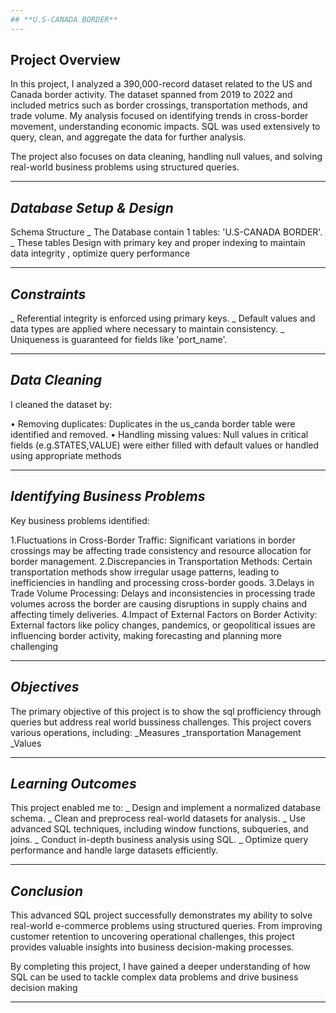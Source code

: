 ```yaml
---
## **U.S-CANADA BORDER**
---
```


## **Project Overview**

In this project, I analyzed a 390,000-record dataset related to the US and Canada border activity. The dataset spanned from 2019 to 2022 and included metrics such as border crossings, transportation methods, and trade volume. My analysis focused on identifying trends in cross-border movement, understanding economic impacts. SQL was used extensively to query, clean, and aggregate the data for further analysis.

The project also focuses on data cleaning, handling null values, and solving real-world business problems using structured queries.

---

## ***Database Setup & Design***

Schema Structure
_ The Database contain 1 tables: 'U.S-CANADA BORDER'. 
_ These tables Design with primary key and proper indexing to maintain data integrity , optimize query performance

---

## ***Constraints***
_ Referential integrity is enforced using primary keys. 
_ Default values and data types are applied where necessary to maintain consistency. 
_ Uniqueness is guaranteed for fields like 'port_name'.

---

## ***Data Cleaning***
I cleaned the dataset by:

• Removing duplicates: Duplicates in the us_canda border table were identified and removed. 
• Handling missing values: Null values in critical fields (e.g.STATES,VALUE) were either filled with default values or handled using appropriate methods


---

## ***Identifying Business Problems***
Key business problems identified:

1.Fluctuations in Cross-Border Traffic: Significant variations in border crossings may be affecting trade consistency and resource allocation for border management.
2.Discrepancies in Transportation Methods: Certain transportation methods show irregular usage patterns, leading to inefficiencies in handling and processing cross-border goods.
3.Delays in Trade Volume Processing: Delays and inconsistencies in processing trade volumes across the border are causing disruptions in supply chains and affecting timely deliveries.
4.Impact of External Factors on Border Activity: External factors like policy changes, pandemics, or geopolitical issues are influencing border activity, making forecasting and planning more challenging

---

## ***Objectives***
The primary objective of this project is to show the sql profficiency through queries but address real world bussiness challenges. This project covers various operations, 
including: 
_Measures
_transportation Management
_Values

---

## ***Learning Outcomes***
This project enabled me to: 
_ Design and implement a normalized database schema.
_ Clean and preprocess real-world datasets for analysis. 
_ Use advanced SQL techniques, including window functions, subqueries, and joins. 
_ Conduct in-depth business analysis using SQL.
_ Optimize query performance and handle large datasets efficiently.

---

## ***Conclusion***
This advanced SQL project successfully demonstrates my ability to solve real-world e-commerce problems using structured queries. From improving customer retention to uncovering operational challenges, this project provides valuable insights into business decision-making processes. 

By completing this project, I have gained a deeper understanding of how SQL can be used to tackle complex data problems and drive business decision making

---
